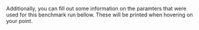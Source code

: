Additionally, you can fill out some information on the paramters that 
were used for this benchmark run bellow. These will be printed when 
hovering on your point.